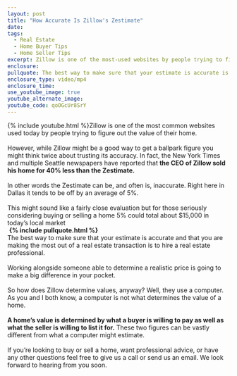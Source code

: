 ```yaml
---
layout: post
title: "How Accurate Is Zillow's Zestimate"
date:
tags:
  - Real Estate
  - Home Buyer Tips
  - Home Seller Tips
excerpt: Zillow is one of the most-used websites by people trying to find the value of homes on the market today. But it turns out that the Zestimate may not be as accurate as you might think.
enclosure:
pullquote: The best way to make sure that your estimate is accurate is to hire a real estate professional.
enclosure_type: video/mp4
enclosure_time:
use_youtube_image: true
youtube_alternate_image:
youtube_code: qoOGcUr8SrY
---
```



{% include youtube.html %}Zillow is one of the most common websites used today by people trying to figure out the value of their home.&nbsp;
<br>&nbsp;
<br>However, while Zillow might be a good way to get a ballpark figure you might think twice about trusting its accuracy. In fact, the New York Times and multiple Seattle newspapers have reported that **the CEO of Zillow sold his home for 40% less than the Zestimate.&nbsp;**
<br>&nbsp;
<br>In other words the Zestimate can be, and often is, inaccurate. Right here in Dallas it tends to be off by an average of 5%.&nbsp;
<br>&nbsp;
<br>This might sound like a fairly close evaluation but for those seriously considering buying or selling a home 5% could total about $15,000 in today’s local market
<br>&nbsp;**{% include pullquote.html %}**
<br>The best way to make sure that your estimate is accurate and that you are making the most out of a real estate transaction is to hire a real estate professional.&nbsp;
<br>&nbsp;
<br>Working alongside someone able to determine a realistic price is going to make a big difference in your pocket.&nbsp;
<br>&nbsp;
<br>So how does Zillow determine values, anyway? Well, they use a computer. As you and I both know, a computer is not what determines the value of a home.
<br>&nbsp;
<br>**A home’s value is determined by what a buyer is willing to pay as well as what the seller is willing to list it for.** These two figures can be vastly different from what a computer might estimate.&nbsp;
<br>&nbsp;
<br>If you’re looking to buy or sell a home, want professional advice, or have any other questions feel free to give us a call or send us an email. We look forward to hearing from you soon.